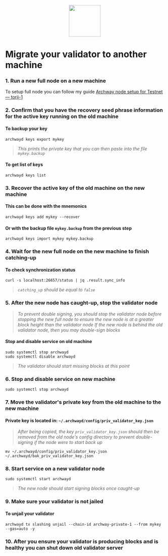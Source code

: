 <p align="center">
  <img width="100" height="auto" src="https://user-images.githubusercontent.com/50621007/164164767-0a9590e5-b018-44de-8a3e-4ebdd905dfbc.png">
</p>

# Migrate your validator to another machine

### 1. Run a new full node on a new machine
To setup full node you can follow my guide [Archway node setup for Testnet — torii-1](https://github.com/kj89/testnet_manuals/blob/main/archway/README.md)

### 2. Confirm that you have the recovery seed phrase information for the active key running on the old machine

#### To backup your key
```
archwayd keys export mykey
```
> _This prints the private key that you can then paste into the file `mykey.backup`_

#### To get list of keys
```
archwayd keys list
```

### 3. Recover the active key of the old machine on the new machine

#### This can be done with the mnemonics
```
archwayd keys add mykey --recover
```

#### Or with the backup file `mykey.backup` from the previous step
```
archwayd keys import mykey mykey.backup
```

### 4. Wait for the new full node on the new machine to finish catching-up

#### To check synchronization status
```
curl -s localhost:26657/status | jq .result.sync_info
```
> _`catching_up` should be equal to `false`_

### 5. After the new node has caught-up, stop the validator node

> _To prevent double signing, you should stop the validator node before stopping the new full node to ensure the new node is at a greater block height than the validator node_
> _If the new node is behind the old validator node, then you may double-sign blocks_

#### Stop and disable service on old machine
```
sudo systemctl stop archwayd
sudo systemctl disable archwayd
```
> _The validator should start missing blocks at this point_

### 6. Stop and disable service on new machine
```
sudo systemctl stop archwayd
```

### 7. Move the validator's private key from the old machine to the new machine
#### Private key is located in: `~/.archwayd/config/priv_validator_key.json`

> _After being copied, the key `priv_validator_key.json` should then be removed from the old node's config directory to prevent double-signing if the node were to start back up_
```
mv ~/.archwayd/config/priv_validator_key.json ~/.archwayd/bak_priv_validator_key.json
```

### 8. Start service on a new validator node
```
sudo systemctl start archwayd
```
> _The new node should start signing blocks once caught-up_

### 9. Make sure your validator is not jailed
#### To unjail your validator
```
archwayd tx slashing unjail --chain-id archway-private-1 --from mykey --gas=auto -y
```

### 10. After you ensure your validator is producing blocks and is healthy you can shut down old validator server
